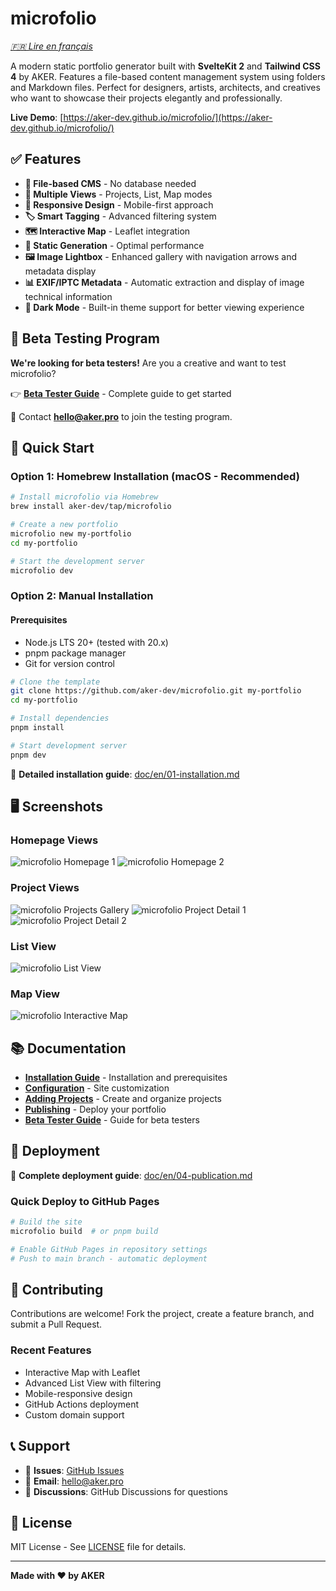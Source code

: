 # microfolio

_[🇫🇷 Lire en français](LISEZMOI.md)_

A modern static portfolio generator built with **SvelteKit 2** and **Tailwind CSS 4** by AKER. Features a file-based content management system using folders and Markdown files. Perfect for designers, artists, architects, and creatives who want to showcase their projects elegantly and professionally.

**Live Demo**: [https://aker-dev.github.io/microfolio/](https://aker-dev.github.io/microfolio/)

## ✅ Features

- **📁 File-based CMS** - No database needed
- **🎨 Multiple Views** - Projects, List, Map modes
- **📱 Responsive Design** - Mobile-first approach
- **🏷️ Smart Tagging** - Advanced filtering system
- **🗺️ Interactive Map** - Leaflet integration
- **🚀 Static Generation** - Optimal performance
- **🖼️ Image Lightbox** - Enhanced gallery with navigation arrows and metadata display
- **📊 EXIF/IPTC Metadata** - Automatic extraction and display of image technical information
- **🌙 Dark Mode** - Built-in theme support for better viewing experience

## 🧪 Beta Testing Program

**We're looking for beta testers!** Are you a creative and want to test microfolio?

👉 **[Beta Tester Guide](doc/en/beta-testers-guide.md)** - Complete guide to get started

📧 Contact **hello@aker.pro** to join the testing program.

## 🚀 Quick Start

### Option 1: Homebrew Installation (macOS - Recommended)

```bash
# Install microfolio via Homebrew
brew install aker-dev/tap/microfolio

# Create a new portfolio
microfolio new my-portfolio
cd my-portfolio

# Start the development server
microfolio dev
```

### Option 2: Manual Installation

#### Prerequisites

- Node.js LTS 20+ (tested with 20.x)
- pnpm package manager
- Git for version control

```bash
# Clone the template
git clone https://github.com/aker-dev/microfolio.git my-portfolio
cd my-portfolio

# Install dependencies
pnpm install

# Start development server
pnpm dev
```

📖 **Detailed installation guide**: [doc/en/01-installation.md](doc/en/01-installation.md)

## 🖥️ Screenshots

### Homepage Views

![microfolio Homepage 1](doc/screenshots/microfolio_home_01.png)
![microfolio Homepage 2](doc/screenshots/microfolio_home_02.png)

### Project Views

![microfolio Projects Gallery](doc/screenshots/microfolio_projects.png)
![microfolio Project Detail 1](doc/screenshots/microfolio_project_01.png)
![microfolio Project Detail 2](doc/screenshots/microfolio_project_02.png)

### List View

![microfolio List View](doc/screenshots/microfolio_list.png)

### Map View

![microfolio Interactive Map](doc/screenshots/microfolio_map.png)

## 📚 Documentation

- **[Installation Guide](doc/en/01-installation.md)** - Installation and prerequisites
- **[Configuration](doc/en/02-configuration.md)** - Site customization
- **[Adding Projects](doc/en/03-adding-projects.md)** - Create and organize projects
- **[Publishing](doc/en/04-publication.md)** - Deploy your portfolio
- **[Beta Tester Guide](doc/en/beta-testers-guide.md)** - Guide for beta testers

## 🚀 Deployment

📖 **Complete deployment guide**: [doc/en/04-publication.md](doc/en/04-publication.md)

### Quick Deploy to GitHub Pages

```bash
# Build the site
microfolio build  # or pnpm build

# Enable GitHub Pages in repository settings
# Push to main branch - automatic deployment
```

## 🤝 Contributing

Contributions are welcome! Fork the project, create a feature branch, and submit a Pull Request.

### Recent Features

- Interactive Map with Leaflet
- Advanced List View with filtering
- Mobile-responsive design
- GitHub Actions deployment
- Custom domain support

## 📞 Support

- 🐛 **Issues**: [GitHub Issues](https://github.com/aker-dev/microfolio/issues)
- 📧 **Email**: hello@aker.pro
- 💬 **Discussions**: GitHub Discussions for questions

## 📄 License

MIT License - See [LICENSE](LICENSE) file for details.

---

**Made with ❤️ by AKER**
